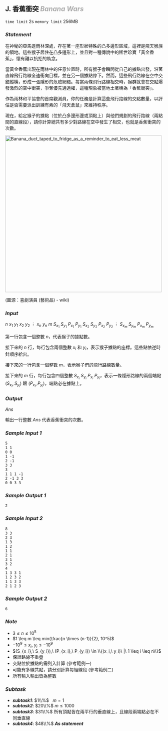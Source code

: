 ## **J. 香蕉衝突** ***<font color = '#AAAAAA'> Banana Wars </font>***

`time limit` 2s
`memory limit` 256MB

### ***Statement***
在神秘的亞馬遜雨林深處，存在著一座形狀特殊的凸多邊形區域，這裡是飛天猴族的領地。這些猴子居住在凸多邊形上，並且對一種傳說中的稀世珍寶「黃金香蕉」，懷有難以抗拒的執念。

當黃金香蕉出現在雨林中的任意位置時，所有猴子會瞬間從自己的據點出發，沿著直線飛行路線全速衝向目標，並在另一個據點停下。然而，這些飛行路線在空中交錯縱橫，形成一張隱形的危險網絡。每當兩條飛行路線相交時，猴群就會在交點爆發激烈的空中衝突，爭奪優先通過權，這種現象被當地土著稱為「香蕉衝突」。

作為雨林和平協會的首席觀測員，你的任務是計算這些飛行路線的交點數量，以評估是否需要派出訓練有素的「飛天倉鼠」來維持秩序。

現在，給定猴子的據點（位於凸多邊形邊或頂點上）與他們規劃的飛行路線（兩點間的直線段），請你計算總共有多少對路線在空中發生了相交，也就是香蕉衝突的次數。

<!-- ![Banana_duct_taped_to_fridge_as_a_reminder_to_eat_less_meat](https://hackmd.io/_uploads/Hk4EcGWvgg.jpg) -->

<img src = 'https://hackmd.io/_uploads/Hk4EcGWvgg.jpg' alt = 'Banana_duct_taped_to_fridge_as_a_reminder_to_eat_less_meat' height = 500px />

(圖源：喜劇演員 (藝術品) - wiki)

<div class = 'page' />

### ***Input***

$n$
$x_1\ y_1$
$x_2\ y_2$
$\vdots$
$x_n\ y_n$
$m$
$S_{x_1}\ S_{y_1}\ P_{x_1}\ P_{y_1}$
$S_{x_2}\ S_{y_2}\ P_{x_2}\ P_{y_2}$
$\vdots$
$S_{x_m}\ S_{y_m}\ P_{x_m}\ P_{y_m}$

第一行包含一個整數 $n$，代表猴子的據點數。

接下來的 $n$ 行，每行包含兩個整數 $x_i$ 和 $y_i$，表示猴子據點的座標。這些點依逆時針順序給出。

接下來的一行包含一個整數 $m$，表示猴子們的飛行路線數量。

接下來的 $m$ 行，每行包含四個整數 $S_{x_i}\ S_{y_i}\ P_{x_i}\ P_{y_i}$，表示一條隱形路線的兩個端點 $(S_{x_i}, S_{y_i})$ 跟 $(P_{x_i}, P_{y_i})$，端點必在據點上。

### ***Output***

$Ans$

輸出一行整數 $Ans$ 代表香蕉衝突的次數。

<div class = 'page' />


### ***Sample Input 1***
```
5
1 1
0 0
1 -1
2 -1
3 3
3
1 1 1 -1
2 -1 3 3
0 0 3 3
```

### ***Sample Output 1***
```
2
```

### ***Sample Input 2***
```
8
3 3
2 3
1 3
1 2
1 1
2 1
3 1
3 2
4
1 3 3 1
1 2 3 2
1 1 3 3
2 1 2 3
```

### ***Sample Output 2***
```
6
```

<div class = 'page' />


### ***Note***
* $3 \leq n \leq 10^5$
* $1 \leq m \leq min(\frac{n \times (n-1)}{2}, 10^5)$
* $-10^9 \leq x_i,\ y_i \leq -10^9$
* $(S_{x_i},\ S_{y_i}),\ (P_{x_i},\ P_{y_i}) \in \\{(x_i,\ y_i)\ |\ 1 \leq i \leq n\\}$
* 保證路線不重疊
* 交點位於據點的需列入計算 (參考範例一)
* 可能有多線共點，請分別計算每組線段 (參考範例二)
* 所有輸入輸出皆為整數


### ***Subtask***

- ***subtask1***: $1\\%$ $\ \ m = 1$
- ***subtask2***: $20\\%$ $m \leq 1000$
- ***subtask3***: $31\\%$ 所有頂點皆在兩平行的垂直線上，且線段兩端點必在不同垂直線
- ***subtask4***: $48\\%$ ***As statement***